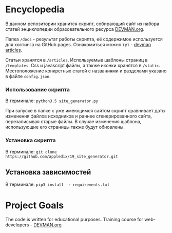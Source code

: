 # Encyclopedia

В данном репозитории хранится скрипт, собирающий сайт из набора статей энциклопедии образовательного ресурса [DEVMAN.org](https://devman.org).

Папка `/docs` - результат работы скрипта, её содержимое используется для хостинга на GitHub pages. Ознакомиться можно тут - [devman articles](https://appledix.github.io/19_site_generator/docs/index.html).

Статьи хранятся в `/articles`. 
Используемые шаблоны страниц в `/templates`.
Css и javascript файлы, а также иконки хранятся в `/static`.
Местоположение конкретных статей с названиями и разделами указано в файле `config.json`.

### Использование скрипта
В терминале: `python3.5 site_generator.py`

При запуске в папке с уже имеющимся сайтом скрипт сравнивает даты изменения файлов исходников и раннее сгенерированного сайта, перезаписывая старые файлы. В случае изменения шаблона, использующие его страницы также будут обновлены. 

### Установка скрипта 
В терминале: `git clone https://github.com/appledix/19_site_generator.git`

## Установка зависимостей
В терминале: `pip3 install -r requirements.txt`


# Project Goals

The code is written for educational purposes. Training course for web-developers - [DEVMAN.org](https://devman.org)
